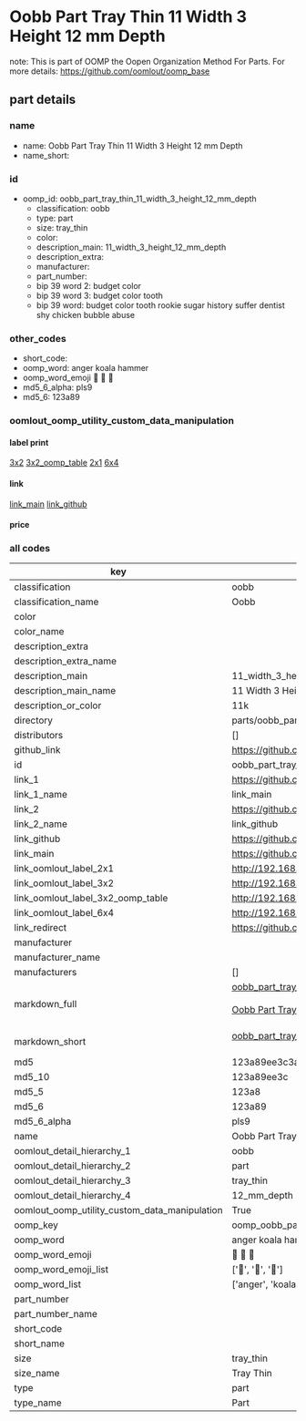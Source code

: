 # Oobb Part Tray Thin 11 Width 3 Height 12 mm Depth  

note: This is part of OOMP the Oopen Organization Method For Parts. For more details: https://github.com/oomlout/oomp_base

##  part details
  







### name
* name: Oobb Part Tray Thin 11 Width 3 Height 12 mm Depth
* name_short: 
### id
* oomp_id: oobb_part_tray_thin_11_width_3_height_12_mm_depth
  * classification: oobb
  * type: part
  * size: tray_thin
  * color: 
  * description_main: 11_width_3_height_12_mm_depth
  * description_extra: 
  * manufacturer: 
  * part_number: 
  * bip 39 word 2: budget color
  * bip 39 word 3: budget color tooth
  * bip 39 word: budget color tooth rookie sugar history suffer dentist shy chicken bubble abuse

### other_codes
* short_code: 
* oomp_word: anger koala hammer
* oomp_word_emoji :anger: :koala: :hammer:
* md5_6_alpha: pls9
* md5_6: 123a89






### oomlout_oomp_utility_custom_data_manipulation
#### label print
[3x2](http://192.168.1.245:1112/?label=oomp%20pls9)
[3x2_oomp_table](http://192.168.1.108:1112/?label=oomp%20pls9)
[2x1](http://192.168.1.242:1112/?label=oomp%20pls9)
[6x4](http://192.168.1.55:1112/?label=oomp%20pls9)    

#### link

[link_main](https://github.com/oomlout/oomlout_oomp_version_1_messy/tree/main/parts/oobb_part_tray_thin_11_width_3_height_12_mm_depth) [link_github](https://github.com/oomlout/oomlout_oomp_version_1_messy/tree/main/parts/oobb_part_tray_thin_11_width_3_height_12_mm_depth)                             

#### price







### all codes 
| key | value |  
| --- | --- |  
| classification | oobb |  
| classification_name | Oobb |  
| color |  |  
| color_name |  |  
| description_extra |  |  
| description_extra_name |  |  
| description_main | 11_width_3_height_12_mm_depth |  
| description_main_name | 11 Width 3 Height 12 mm Depth |  
| description_or_color | 11k |  
| directory | parts/oobb_part_tray_thin_11_width_3_height_12_mm_depth |  
| distributors | [] |  
| github_link | https://github.com/oomlout/oomlout_oomp_part_src/tree/main/parts/oobb_part_tray_thin_11_width_3_height_12_mm_depth |  
| id | oobb_part_tray_thin_11_width_3_height_12_mm_depth |  
| link_1 | https://github.com/oomlout/oomlout_oomp_version_1_messy/tree/main/parts/oobb_part_tray_thin_11_width_3_height_12_mm_depth |  
| link_1_name | link_main |  
| link_2 | https://github.com/oomlout/oomlout_oomp_version_1_messy/tree/main/parts/oobb_part_tray_thin_11_width_3_height_12_mm_depth |  
| link_2_name | link_github |  
| link_github | https://github.com/oomlout/oomlout_oomp_version_1_messy/tree/main/parts/oobb_part_tray_thin_11_width_3_height_12_mm_depth |  
| link_main | https://github.com/oomlout/oomlout_oomp_version_1_messy/tree/main/parts/oobb_part_tray_thin_11_width_3_height_12_mm_depth |  
| link_oomlout_label_2x1 | http://192.168.1.242:1112/?label=oomp%20pls9 |  
| link_oomlout_label_3x2 | http://192.168.1.245:1112/?label=oomp%20pls9 |  
| link_oomlout_label_3x2_oomp_table | http://192.168.1.108:1112/?label=oomp%20pls9 |  
| link_oomlout_label_6x4 | http://192.168.1.55:1112/?label=oomp%20pls9 |  
| link_redirect | https://github.com/oomlout/oomlout_oomp_version_1_messy/tree/main/parts/oobb_part_tray_thin_11_width_3_height_12_mm_depth |  
| manufacturer |  |  
| manufacturer_name |  |  
| manufacturers | [] |  
| markdown_full | [oobb_part_tray_thin_11_width_3_height_12_mm_depth](none)<br>[](none)<br>[Oobb Part Tray Thin 11 Width 3 Height 12 Mm Depth](none)<br><br> |  
| markdown_short | [oobb_part_tray_thin_11_width_3_height_12_mm_depth](none)<br><br> |  
| md5 | 123a89ee3c3a9b15b0ec6bbdc98b68ec |  
| md5_10 | 123a89ee3c |  
| md5_5 | 123a8 |  
| md5_6 | 123a89 |  
| md5_6_alpha | pls9 |  
| name | Oobb Part Tray Thin 11 Width 3 Height 12 mm Depth |  
| oomlout_detail_hierarchy_1 | oobb |  
| oomlout_detail_hierarchy_2 | part |  
| oomlout_detail_hierarchy_3 | tray_thin |  
| oomlout_detail_hierarchy_4 | 12_mm_depth |  
| oomlout_oomp_utility_custom_data_manipulation | True |  
| oomp_key | oomp_oobb_part_tray_thin_11_width_3_height_12_mm_depth |  
| oomp_word | anger koala hammer |  
| oomp_word_emoji | :anger: :koala: :hammer: |  
| oomp_word_emoji_list | [':anger:', ':koala:', ':hammer:'] |  
| oomp_word_list | ['anger', 'koala', 'hammer'] |  
| part_number |  |  
| part_number_name |  |  
| short_code |  |  
| short_name |  |  
| size | tray_thin |  
| size_name | Tray Thin |  
| type | part |  
| type_name | Part |  
